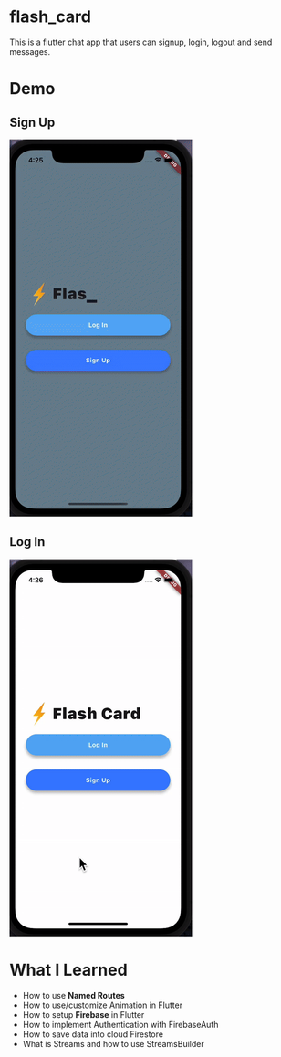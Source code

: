 # flash_card

This is a flutter chat app that users can signup, login, logout and send messages.

# Demo

## Sign Up

![signup_demo](screenshots/signup_demo.gif)

## Log In

![img](screenshots/login_demo.gif)

# What I Learned

- How to use **Named Routes**
- How to use/customize Animation in Flutter
- How to setup **Firebase** in Flutter
- How to implement Authentication with FirebaseAuth
- How to save data into cloud Firestore
- What is Streams and how to use StreamsBuilder
